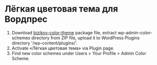 # Лёгкая цветовая тема для Вордпрес

1. Download [bizikov-color-theme](https://github.com/bizikov/bizikov-color-theme/archive/master.zip) package file, extract wp-admin-color-schemes directory from ZIP file, upload it to WordPress Plugins directory '/wp-content/plugins/'.
2. Activate «Лёгкая цветовая тема» via Plugin page.
3. Find new color schemes under Users > Your Profile > Admin Color Scheme.
